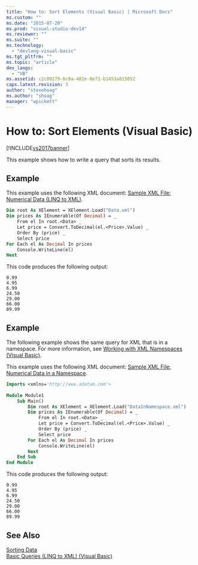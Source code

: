 ```yaml
---
title: "How to: Sort Elements (Visual Basic) | Microsoft Docs"
ms.custom: ""
ms.date: "2015-07-20"
ms.prod: "visual-studio-dev14"
ms.reviewer: ""
ms.suite: ""
ms.technology: 
  - "devlang-visual-basic"
ms.tgt_pltfrm: ""
ms.topic: "article"
dev_langs: 
  - "VB"
ms.assetid: c2c09279-6c8a-482e-8e71-b1453a815052
caps.latest.revision: 3
author: "stevehoag"
ms.author: "shoag"
manager: "wpickett"
---
```

# How to: Sort Elements (Visual Basic)
[!INCLUDE[vs2017banner](../../../../visual-basic/includes/vs2017banner.md)]

This example shows how to write a query that sorts its results.  
  
## Example  
 This example uses the following XML document: [Sample XML File: Numerical Data (LINQ to XML)](../../../../visual-basic/programming-guide/concepts/linq/sample-xml-file-numerical-data-linq-to-xml.md).  
  
```vb  
Dim root As XElement = XElement.Load("Data.xml")  
Dim prices As IEnumerable(Of Decimal) = _  
    From el In root.<Data> _  
    Let price = Convert.ToDecimal(el.<Price>.Value) _  
    Order By (price) _  
    Select price  
For Each el As Decimal In prices  
    Console.WriteLine(el)  
Next  
```  
  
 This code produces the following output:  
  
```  
0.99  
4.95  
6.99  
24.50  
29.00  
66.00  
89.99  
```  
  
## Example  
 The following example shows the same query for XML that is in a namespace. For more information, see [Working with XML Namespaces (Visual Basic)](../../../../visual-basic/programming-guide/concepts/linq/working-with-xml-namespaces.md).  
  
 This example uses the following XML document: [Sample XML File: Numerical Data in a Namespace](../../../../visual-basic/programming-guide/concepts/linq/sample-xml-file-numerical-data-in-a-namespace.md).  
  
```vb  
Imports <xmlns='http://www.adatum.com'>  
  
Module Module1  
    Sub Main()  
        Dim root As XElement = XElement.Load("DataInNamespace.xml")  
        Dim prices As IEnumerable(Of Decimal) = _  
            From el In root.<Data> _  
            Let price = Convert.ToDecimal(el.<Price>.Value) _  
            Order By (price) _  
            Select price  
        For Each el As Decimal In prices  
            Console.WriteLine(el)  
        Next  
    End Sub  
End Module  
```  
  
 This code produces the following output:  
  
```  
0.99  
4.95  
6.99  
24.50  
29.00  
66.00  
89.99  
```  
  
## See Also  
 [Sorting Data](../../../../visual-basic/programming-guide/concepts/linq/sorting-data.md)   
 [Basic Queries (LINQ to XML) (Visual Basic)](../../../../visual-basic/programming-guide/concepts/linq/basic-queries-linq-to-xml.md)